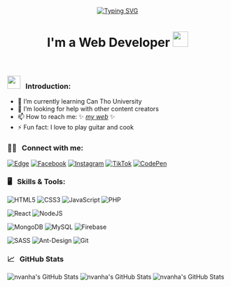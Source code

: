 <div align="center">
  
[![Typing SVG](https://readme-typing-svg.herokuapp.com?color=FFD15C&center=true&vCenter=true&height=20&lines=hi%2C+nvan.ha+here)][website]
# I'm a Web Developer <img src="https://media.giphy.com/media/hvRJCLFzcasrR4ia7z/giphy.gif" width="35" />
  
</div>

<br />

### <img src="https://media.giphy.com/media/WUlplcMpOCEmTGBtBW/giphy.gif" width="30"> &nbsp; Introduction:

- 🌱 I’m currently learning Can Tho University
- 🤔 I’m looking for help with other content creators
- 📫 How to reach me: ✨ _[my web][website]_ ✨
- ⚡ Fun fact: I love to play guitar and cook

### 🧏‍♂️ &nbsp; Connect with me:

[![Edge](https://img.shields.io/badge/MyWebsite-0078D7?style=for-the-badge&logo=Microsoft-edge&logoColor=white)][website]
[![Facebook](https://img.shields.io/badge/Facebook-%231877F2.svg?style=for-the-badge&logo=Facebook&logoColor=white)][facebook]
[![Instagram](https://img.shields.io/badge/Instagram-%23E4405F.svg?style=for-the-badge&logo=Instagram&logoColor=white)][instagram]
[![TikTok](https://img.shields.io/badge/TikTok-%23000000.svg?style=for-the-badge&logo=TikTok&logoColor=white)][tiktok]
[![CodePen](https://img.shields.io/badge/Codepen-000000?style=for-the-badge&logo=codepen&logoColor=white)][codepen]

### 🖥 &nbsp; Skills & Tools:

![HTML5](https://img.shields.io/badge/html5-%23E34F26.svg?style=for-the-badge&logo=html5&logoColor=white)
![CSS3](https://img.shields.io/badge/css3-%231572B6.svg?style=for-the-badge&logo=css3&logoColor=white)
![JavaScript](https://img.shields.io/badge/javascript-%23323330.svg?style=for-the-badge&logo=javascript&logoColor=%23F7DF1E)
![PHP](https://img.shields.io/badge/php-%23777BB4.svg?style=for-the-badge&logo=php&logoColor=white)

![React](https://img.shields.io/badge/react-%2320232a.svg?style=for-the-badge&logo=react&logoColor=%2361DAFB)
![NodeJS](https://img.shields.io/badge/node.js-6DA55F?style=for-the-badge&logo=node.js&logoColor=white)

![MongoDB](https://img.shields.io/badge/MongoDB-%234ea94b.svg?style=for-the-badge&logo=mongodb&logoColor=white)
![MySQL](https://img.shields.io/badge/mysql-%2300f.svg?style=for-the-badge&logo=mysql&logoColor=white)
![Firebase](https://img.shields.io/badge/firebase-%23039BE5.svg?style=for-the-badge&logo=firebase)

![SASS](https://img.shields.io/badge/SASS-hotpink.svg?style=for-the-badge&logo=SASS&logoColor=white)
![Ant-Design](https://img.shields.io/badge/-AntDesign-%230170FE?style=for-the-badge&logo=ant-design&logoColor=white)
![Git](https://img.shields.io/badge/git-%23F05033.svg?style=for-the-badge&logo=git&logoColor=white)

### 📈 &nbsp; GitHub Stats

<img alt="nvanha's GitHub Stats" src="https://github-readme-stats.vercel.app/api?username=nvanha&theme=tokyonight&show_icons=true" />
<img alt="nvanha's GitHub Stats" src="https://github-readme-stats.vercel.app/api/top-langs/?username=nvanha&theme=tokyonight&layout=compact&langs_count=5" />
<img alt="nvanha's GitHub Stats" src="https://activity-graph.herokuapp.com/graph?username=nvanha&theme=material-palenight" />

[website]: https://nvanha.github.io/myweb
[instagram]: https://www.instagram.com/_haa_nguyen
[facebook]: https://www.facebook.com/nvh1120
[codepen]: https://codepen.io/nvanha
[tiktok]: https://www.tiktok.com/@nvan.ha
